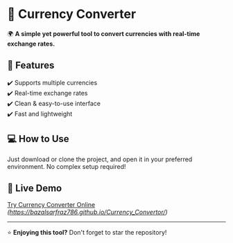 # 💱 Currency Converter  

🌍 **A simple yet powerful tool to convert currencies with real-time exchange rates.**  

## 🚀 Features  
✔️ Supports multiple currencies  
✔️ Real-time exchange rates  
✔️ Clean & easy-to-use interface  
✔️ Fast and lightweight  

## 💻 How to Use  
Just download or clone the project, and open it in your preferred environment. No complex setup required!  

## 🔗 Live Demo  
[Try Currency Converter Online](#) *(https://bazalsarfraz786.github.io/Currency_Convertor/)*  

---
⭐ **Enjoying this tool?** Don't forget to star the repository!  

